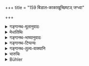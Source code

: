 +++
title = "159 बिडाल-काकाखूच्छिष्टञ् जग्ध्वा"

+++

<details><summary>गङ्गानथ-मूलानुवादः</summary>

He who eats what has been left by a cat, a crow, a rat, a dog, or an ichneumon,—or food defiled by a hair or an insect,—shall drink the Brahmasuvarcalā herb.—(159)
</details>

<details><summary>मेधातिथिः</summary>

**आखुर्** मूषकः । **अवपन्नम्** एतत्संपर्कदूषितम् । **ब्रह्मसुवर्चलां** पिष्ट्वोदकेन सह **पिबेद्** एकाहम् अविशेषात् तेनैव शास्त्रार्थस्य कृतत्वात् ॥ ११.१५९ ॥
</details>

<details><summary>गङ्गानथ-भाष्यानुवादः</summary>

‘*Ākhu*’—rat.

‘*Defiled*’—rendered impure by the contact of the said things.

‘*Brahmasuvarcalā*’—Having pounded it and mixed it with water, he shall drink it *for one day*; since the text does not make any specific recommendation as to time, if the drinking is done once one day, the injunction will have been duly obeyed.—(159)
</details>

<details><summary>गङ्गानथ-टिप्पन्यः</summary>

This verse is quoted in *Madanapārijāta* (p. 932), to the effect that on eating the *ucchiṣṭa* of the cat and other animals one should drink the
*Brāhmīsuvarcalā* for one day;—in *Prāyaścittaviveka* (p. 320), which
explains ‘*Brāhmasuvarcalā*’ as the yellow sun-flower,—the offender should pass one day living on this;—and adds that this refers to cases where the act is *unintentional*; where it is done intentionally, the penance should he kept for *three* days;—and in *Śuddhikaumudī* (p. 316).
</details>

<details><summary>गङ्गानथ-तुल्य-वाक्यानि</summary>

*Vaśiṣṭha* (23.11).—(See above, 158.)

*Viṣṇu* (51.46-47).—‘If any one eats the leavings of the food of a cat,
of a crow, of an ichneumon, or of a rat, he must drink water in which
*Brahma-śūvarcalā* has been boiled. For eating what has been left by a
dog, he must fast for one day and then drink the five bovine products.’
</details>

<details><summary>भारुचिः</summary>

एकाहम् अविसेषोपदेशात् । एतेषाम् उच्छिष्टभक्षण एतत्प्रायश्चित्तम् । एवं च काकादीनां प्रतिषिद्धानि धर्मशास्त्रे उच्छिष्टमूत्रपुरीषमांसभक्षणानि श्लोकत्रयेण । विड्वराहश्लोके मूत्रपुरीषप्रतिषेधः, क्रव्यादसूकरश्लोके मांसभक्षणस्य, बिडालकाकाखूच्छिष्टम् इत्य् अत्रोच्छिष्टस्य । एवं च सति य एकत्रोपदिष्टा अन्यत्र श्लोके नोपदिश्यन्ते कुक्कुटादयस्, तेषां साहचर्याच् छ्लोकत्रये ऽपि ग्रहणं विज्ञेयम् । तच् चैतद् एवम् अतः ॥ ११.१५८ ॥
</details>

<details><summary>Bühler</summary>

160	He who eats what is left by a cat, by a crow, by a mouse (or rat), by a dog, or by an ichneumon, or (food) into which a hair or an insect has fallen, shall drink (a decoction of) the Brahmasuvarkala (plant).
</details>
